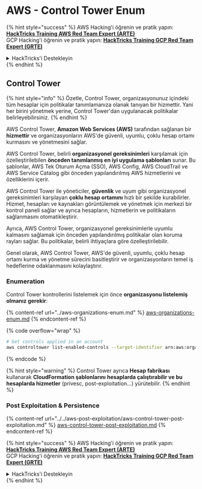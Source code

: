 # AWS - Control Tower Enum

{% hint style="success" %}
AWS Hacking'i öğrenin ve pratik yapın:<img src="../../../../.gitbook/assets/image (1).png" alt="" data-size="line">[**HackTricks Training AWS Red Team Expert (ARTE)**](https://training.hacktricks.xyz/courses/arte)<img src="../../../../.gitbook/assets/image (1).png" alt="" data-size="line">\
GCP Hacking'i öğrenin ve pratik yapın: <img src="../../../../.gitbook/assets/image (2).png" alt="" data-size="line">[**HackTricks Training GCP Red Team Expert (GRTE)**<img src="../../../../.gitbook/assets/image (2).png" alt="" data-size="line">](https://training.hacktricks.xyz/courses/grte)

<details>

<summary>HackTricks'i Destekleyin</summary>

* [**abonelik planlarını**](https://github.com/sponsors/carlospolop) kontrol edin!
* **💬 [**Discord grubuna**](https://discord.gg/hRep4RUj7f) veya [**telegram grubuna**](https://t.me/peass) katılın ya da **Twitter'da** 🐦 [**@hacktricks\_live**](https://twitter.com/hacktricks\_live)** bizi takip edin.**
* **Hacking ipuçlarını paylaşmak için** [**HackTricks**](https://github.com/carlospolop/hacktricks) ve [**HackTricks Cloud**](https://github.com/carlospolop/hacktricks-cloud) github reposuna PR gönderin.

</details>
{% endhint %}

## Control Tower

{% hint style="info" %}
Özetle, Control Tower, organizasyonunuz içindeki tüm hesaplar için politikalar tanımlamanıza olanak tanıyan bir hizmettir. Yani her birini yönetmek yerine, Control Tower'dan uygulanacak politikalar belirleyebilirsiniz.
{% endhint %}

AWS Control Tower, **Amazon Web Services (AWS)** tarafından sağlanan bir **hizmettir** ve organizasyonların AWS'de güvenli, uyumlu, çoklu hesap ortamı kurmasını ve yönetmesini sağlar.

AWS Control Tower, belirli **organizasyonel gereksinimleri** karşılamak için özelleştirilebilen **önceden tanımlanmış en iyi uygulama şablonları** sunar. Bu şablonlar, AWS Tek Oturum Açma (SSO), AWS Config, AWS CloudTrail ve AWS Service Catalog gibi önceden yapılandırılmış AWS hizmetlerini ve özelliklerini içerir.

AWS Control Tower ile yöneticiler, **güvenlik** ve uyum gibi organizasyonel gereksinimleri karşılayan **çoklu hesap ortamını** hızlı bir şekilde kurabilirler. Hizmet, hesapları ve kaynakları görüntülemek ve yönetmek için merkezi bir kontrol paneli sağlar ve ayrıca hesapların, hizmetlerin ve politikaların sağlanmasını otomatikleştirir.

Ayrıca, AWS Control Tower, organizasyonel gereksinimlerle uyumlu kalmasını sağlamak için önceden yapılandırılmış politikalar olan koruma rayları sağlar. Bu politikalar, belirli ihtiyaçlara göre özelleştirilebilir.

Genel olarak, AWS Control Tower, AWS'de güvenli, uyumlu, çoklu hesap ortamı kurma ve yönetme sürecini basitleştirir ve organizasyonların temel iş hedeflerine odaklanmasını kolaylaştırır.

### Enumeration

Control Tower kontrollerini listelemek için önce **organizasyonu listelemiş olmanız gerekir**:

{% content-ref url="../aws-organizations-enum.md" %}
[aws-organizations-enum.md](../aws-organizations-enum.md)
{% endcontent-ref %}

{% code overflow="wrap" %}
```bash
# Get controls applied in an account
aws controltower list-enabled-controls --target-identifier arn:aws:organizations::<acc_id>:ou/<ou-id>
```
{% endcode %}

{% hint style="warning" %}
Control Tower ayrıca **Hesap fabrikası** kullanarak **CloudFormation şablonlarını** **hesaplarda çalıştırabilir ve bu hesaplarda hizmetler** (privesc, post-exploitation...) yürütebilir.
{% endhint %}

### Post Exploitation & Persistence

{% content-ref url="../../aws-post-exploitation/aws-control-tower-post-exploitation.md" %}
[aws-control-tower-post-exploitation.md](../../aws-post-exploitation/aws-control-tower-post-exploitation.md)
{% endcontent-ref %}

{% hint style="success" %}
AWS Hacking'i öğrenin ve pratik yapın:<img src="../../../../.gitbook/assets/image (1).png" alt="" data-size="line">[**HackTricks Training AWS Red Team Expert (ARTE)**](https://training.hacktricks.xyz/courses/arte)<img src="../../../../.gitbook/assets/image (1).png" alt="" data-size="line">\
GCP Hacking'i öğrenin ve pratik yapın: <img src="../../../../.gitbook/assets/image (2).png" alt="" data-size="line">[**HackTricks Training GCP Red Team Expert (GRTE)**<img src="../../../../.gitbook/assets/image (2).png" alt="" data-size="line">](https://training.hacktricks.xyz/courses/grte)

<details>

<summary>HackTricks'i Destekleyin</summary>

* [**abonelik planlarını**](https://github.com/sponsors/carlospolop) kontrol edin!
* **💬 [**Discord grubuna**](https://discord.gg/hRep4RUj7f) veya [**telegram grubuna**](https://t.me/peass) katılın ya da **Twitter'da** bizi **takip edin** 🐦 [**@hacktricks\_live**](https://twitter.com/hacktricks\_live)**.**
* **Hacking ipuçlarını paylaşmak için** [**HackTricks**](https://github.com/carlospolop/hacktricks) ve [**HackTricks Cloud**](https://github.com/carlospolop/hacktricks-cloud) github reposuna PR gönderin.

</details>
{% endhint %}
